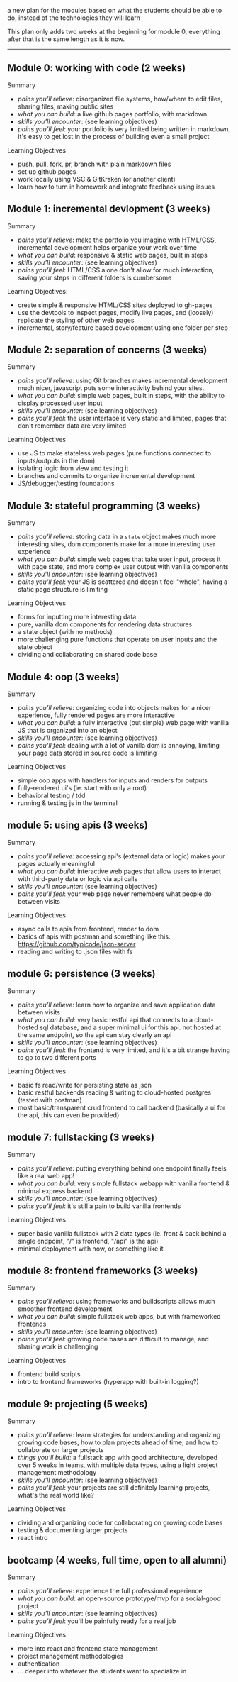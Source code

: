 a new plan for the modules based on what the students should be able to do, instead of the technologies they will learn

This plan only adds two weeks at the beginning for module 0, everything after that is the same length as it is now.

---




## Module 0: working with code (2 weeks)


Summary
* _pains you’ll relieve_: disorganized file systems, how/where to edit files, sharing files, making public sites
* _what you can build_: a live github pages portfolio, with markdown
* _skills you’ll encounter_: (see learning objectives)
* _pains you’ll feel_: your portfolio is very limited being written in markdown, it's easy to get lost in the process of building even a small project

Learning Objectives
* push, pull, fork, pr, branch with plain markdown files
* set up github pages
* work locally using VSC & GitKraken (or another client)
* learn how to turn in homework and integrate feedback using issues


## Module 1: incremental devlopment (3 weeks)


Summary
* _pains you’ll relieve_: make the portfolio you imagine with HTML/CSS, incremental development helps organize your work over time
* _what you can build_: responsive & static web pages, built in steps
* _skills you’ll encounter_: (see learning objectives)
* _pains you’ll feel_: HTML/CSS alone don't allow for much interaction, saving your steps in different folders is cumbersome

Learning Objectives:
* create simple & responsive HTML/CSS sites deployed to gh-pages
* use the devtools to inspect pages, modify live pages, and (loosely) replicate the styling of other web pages
* incremental, story/feature based development using one folder per step

## Module 2: separation of concerns (3 weeks)

Summary
* _pains you’ll relieve_: using Git branches makes incremental development much nicer, javascript puts some interactivity behind your sites.
* _what you can build_: simple web pages, built in steps, with the ability to display processed user input
* _skills you’ll encounter_: (see learning objectives)
* _pains you’ll feel_: the user interface is very static and limited, pages that don't remember data are very limited

Learning Objectives
* use JS to make stateless web pages (pure functions connected to inputs/outputs in the dom)
* isolating logic from view and testing it
* branches and commits to organize incremental development
* JS/debugger/testing foundations

## Module 3: stateful programming (3 weeks)

Summary
* _pains you’ll relieve_: storing data in a ```state``` object makes much more interesting sites, dom components make for a more interesting user experience
* _what you can build_: simple web pages that take user input, process it with page state, and more complex user output with vanilla components
* _skills you’ll encounter_: (see learning objectives)
* _pains you’ll feel_: your JS is scattered and doesn't feel "whole", having a static page structure is limiting

Learning Objectives
* forms for inputting more interesting data
* pure, vanilla dom components for rendering data structures
* a state object (with no methods)
* more challenging pure functions that operate on user inputs and the state object
* dividing and collaborating on shared code base


## Module 4: oop (3 weeks)

Summary
* _pains you’ll relieve_: organizing code into objects makes for a nicer experience, fully rendered pages are more interactive
* _what you can build_: a fully interactive (but simple) web page with vanilla JS that is organized into an object
* _skills you’ll encounter_: (see learning objectives)
* _pains you’ll feel_: dealing with a lot of vanilla dom is annoying, limiting your page data stored in source code is limiting

Learning Objectives
* simple oop apps with handlers for inputs and renders for outputs
* fully-rendered ui's (ie. start with only a root)
* behavioral testing / tdd
* running & testing js in the terminal

## module 5: using apis (3 weeks)

Summary
* _pains you’ll relieve_: accessing api's (external data or logic) makes your pages actually meaningful
* _what you can build_: interactive web pages that allow users to interact with third-party data or logic via api calls
* _skills you’ll encounter_: (see learning objectives)
* _pains you’ll feel_: your web page never remembers what people do between visits

Learning Objectives
* async calls to apis from frontend, render to dom
* basics of apis with postman and something like this: https://github.com/typicode/json-server
* reading and writing to .json files with fs

## module 6: persistence (3 weeks)

Summary
* _pains you’ll relieve_: learn how to organize and save application data between visits
* _what you can build_: very basic restful api that connects to a cloud-hosted sql database, and a super minimal ui for this api. not hosted at the same endpoint, so the api can stay clearly an api
* _skills you’ll encounter_: (see learning objectives)
* _pains you’ll feel_: the frontend is very limited, and it's a bit strange having to go to two different ports

Learning Objectives
* basic fs read/write for persisting state as json
* basic restful backends reading & writing to cloud-hosted postgres (tested with postman)
* most basic/transparent crud frontend to call backend (basically a ui for the api, this can even be provided)


## module 7: fullstacking (3 weeks)

Summary
* _pains you’ll relieve_: putting everything behind one endpoint finally feels like a real web app!
* _what you can build_: very simple fullstack webapp with vanilla frontend & minimal express backend
* _skills you’ll encounter_: (see learning objectives)
* _pains you’ll feel_: it's still a pain to build vanilla frontends

Learning Objectives
* super basic vanilla fullstack with 2 data types (ie. front & back behind a single endpoint, "/" is frontend, "/api" is the api)
* minimal deployment with now, or something like it

## module 8: frontend frameworks (3 weeks)

Summary
* _pains you’ll relieve_: using frameworks and buildscripts allows much smoother frontend development
* _what you can build_: simple fullstack web apps, but with frameworked frontends
* _skills you’ll encounter_: (see learning objectives)
* _pains you’ll feel_: growing code bases are difficult to manage, and sharing work is challenging

Learning Objectives
* frontend build scripts
* intro to frontend frameworks (hyperapp with built-in logging?)

## module 9: projecting (5 weeks)

Summary
* _pains you’ll relieve_: learn strategies for understanding and organizing growing code bases, how to plan projects ahead of time, and how to collaborate on larger projects
* _things you’ll build_: a fullstack app with good architecture, developed over 5 weeks in teams, with multiple data types, using a light project management methodology
* _skills you’ll encounter_: (see learning objectives)
* _pains you’ll feel_: your projects are still definitely learning projects, what's the real world like?

Learning Objectives
* dividing and organizing code for collaborating on growing code bases
* testing & documenting larger projects
* react intro

## bootcamp (4 weeks, full time, open to all alumni)

Summary
* _pains you’ll relieve_: experience the full professional experience
* _what you can build_: an open-source prototype/mvp for a social-good project
* _skills you’ll encounter_: (see learning objectives)
* _pains you’ll feel_: you'll be painfully ready for a real job

Learning Objectives
* more into react and frontend state management
* project management methodologies
* authentication
* ... deeper into whatever the students want to specialize in
